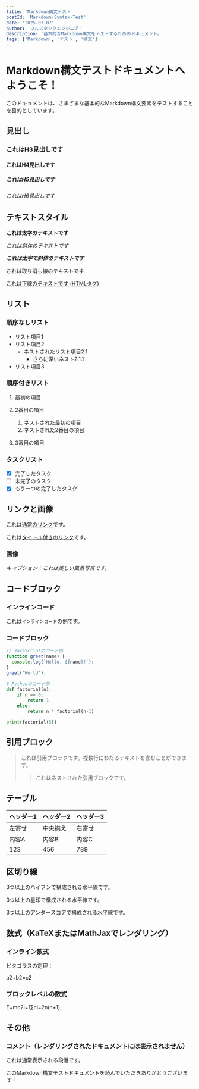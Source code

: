 ```yaml
---
title: 'Markdown構文テスト'
postId: 'Markdown-Syntax-Test'
date: '2025-07-07'
author: 'フルスタックエンジニア'
description: '基本的なMarkdown構文をテストするためのドキュメント。'
tags: ['Markdown', 'テスト', '構文']
---
```


# Markdown構文テストドキュメントへようこそ！

このドキュメントは、さまざまな基本的なMarkdown構文要素をテストすることを目的としています。

## 見出し

### これはH3見出しです

#### これはH4見出しです

##### これはH5見出しです

###### これはH6見出しです

## テキストスタイル

**これは太字のテキストです**

_これは斜体のテキストです_

_**これは太字で斜体のテキストです**_

~~これは取り消し線のテキストです~~

<u>これは下線のテキストです (HTMLタグ)</u>

## リスト

### 順序なしリスト

- リスト項目1
- リスト項目2
  - ネストされたリスト項目2.1
    - さらに深いネスト2.1.1
- リスト項目3

### 順序付きリスト

1. 最初の項目
2. 2番目の項目
   1. ネストされた最初の項目
   2. ネストされた2番目の項目

3. 3番目の項目

### タスクリスト

- [x] 完了したタスク
- [ ] 未完了のタスク
- [x] もう一つの完了したタスク

## リンクと画像

これは[通常のリンク](https://www.google.com 'null')です。

これは[タイトル付きのリンク](https://www.example.com 'null')です。

### 画像

_キャプション：これは美しい風景写真です。_

## コードブロック

### インラインコード

これは`インラインコード`の例です。

### コードブロック

```javascript
// JavaScriptのコード例
function greet(name) {
  console.log(`Hello, ${name}!`);
}
greet('World');
```

```python
# Pythonのコード例
def factorial(n):
    if n == 0:
        return 1
    else:
        return n * factorial(n-1)

print(factorial(5))
```

## 引用ブロック

> これは引用ブロックです。複数行にわたるテキストを含むことができます。
>
> > これはネストされた引用ブロックです。

## テーブル

| ヘッダー1 | ヘッダー2 | ヘッダー3 |
| --------- | --------- | --------- |
| 左寄せ    | 中央揃え  | 右寄せ    |
| 内容A     | 内容B     | 内容C     |
| 123       | 456       | 789       |

## 区切り線

3つ以上のハイフンで構成される水平線です。

3つ以上の星印で構成される水平線です。

3つ以上のアンダースコアで構成される水平線です。

## 数式（KaTeXまたはMathJaxでレンダリング）

### インライン数式

ピタゴラスの定理：

a2+b2=c2

### ブロックレベルの数式

E=mc2i=1∑n​i=2n(n+1)​

## その他

### コメント（レンダリングされたドキュメントには表示されません）

<!-- これはHTMLコメントで、レンダリングされたMarkdownには表示されません -->

これは通常表示される段落です。

このMarkdown構文テストドキュメントを読んでいただきありがとうございます！

```

```
